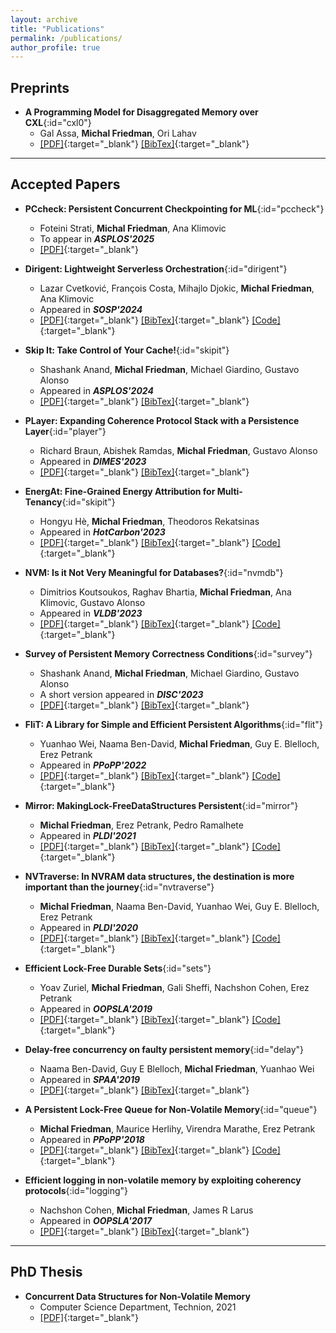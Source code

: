 ```yaml
---
layout: archive
title: "Publications"
permalink: /publications/
author_profile: true
---
```


<!-- <a href="https://scholar.google.com/citations?user=aP9j-zUAAAAJ&hl=en" target="_blank"><i class="fas fa-fw fa-graduation-cap"></i></a><a name="publications"></a>  -->

## Preprints
    
* **A Programming Model for Disaggregated Memory over CXL**{:id="cxl0"}
    * Gal Assa, **Michal Friedman**, Ori Lahav
    * [[PDF]](https://arxiv.org/pdf/2407.16300){:target="_blank"} [[BibTex]](https://pastebin.com/raw/hVPHrb1J){:target="_blank"}



-----
## Accepted Papers

* **PCcheck: Persistent Concurrent Checkpointing for ML**{:id="pccheck"}
    * Foteini Strati, **Michal Friedman**, Ana Klimovic
    * To appear in **_ASPLOS'2025_**
    * [[PDF]](files/PCCheck.pdf){:target="_blank"}
    
* **Dirigent: Lightweight Serverless Orchestration**{:id="dirigent"}
    * Lazar Cvetković, François Costa, Mihajlo Djokic, **Michal Friedman**, Ana Klimovic
    * Appeared in **_SOSP'2024_**
    * [[PDF]](https://dl.acm.org/doi/pdf/10.1145/3694715.3695966){:target="_blank"} [[BibTex]](https://pastebin.com/raw/Z7KQenyZ){:target="_blank"} [[Code]](https://github.com/eth-easl/dirigent){:target="_blank"} 
    
* **Skip It: Take Control of Your Cache!**{:id="skipit"}
    * Shashank Anand, **Michal Friedman**, Michael Giardino, Gustavo Alonso
    * Appeared in **_ASPLOS'2024_**
    * [[PDF]](files/SkipIt.pdf){:target="_blank"} [[BibTex]](https://pastebin.com/raw/CQXy7RcA){:target="_blank"}

* **PLayer: Expanding Coherence Protocol Stack with a Persistence Layer**{:id="player"}
    * Richard Braun, Abishek Ramdas, **Michal Friedman**, Gustavo Alonso
    * Appeared in **_DIMES'2023_**
    * [[PDF]](files/PLayer.pdf){:target="_blank"} [[BibTex]](https://pastebin.com/raw/4bFsR11C){:target="_blank"}
    
* **EnergAt: Fine-Grained Energy Attribution for Multi-Tenancy**{:id="skipit"}
    * Hongyu Hè, **Michal Friedman**, Theodoros Rekatsinas
    * Appeared in **_HotCarbon'2023_**
    * [[PDF]](https://arxiv.org/pdf/2307.05647){:target="_blank"} [[BibTex]](https://pastebin.com/raw/dGRDkfND){:target="_blank"}  [[Code]](https://github.com/HongyuHe/energat){:target="_blank"} 

* **NVM: Is it Not Very Meaningful for Databases?**{:id="nvmdb"}
    * Dimitrios Koutsoukos, Raghav Bhartia, **Michal Friedman**, Ana Klimovic, Gustavo Alonso
    * Appeared in **_VLDB'2023_**
    * [[PDF]](https://www.research-collection.ethz.ch/bitstream/handle/20.500.11850/630556/3603581.3603586.pdf?sequence=2&isAllowed=y){:target="_blank"} [[BibTex]](https://pastebin.com/raw/dM2V6nX8){:target="_blank"} [[Code]](https://github.com/dkoutsou/database-benchmarking-optane){:target="_blank"}   
    
* **Survey of Persistent Memory Correctness Conditions**{:id="survey"}
    * Shashank Anand, **Michal Friedman**, Michael Giardino, Gustavo Alonso
    * A short version appeared in **_DISC'2023_**
    * [[PDF]](https://arxiv.org/pdf/2208.11114){:target="_blank"} [[BibTex]](https://pastebin.com/raw/ueLxfy9c){:target="_blank"}    

* **FliT: A Library for Simple and Efficient Persistent Algorithms**{:id="flit"}
    * Yuanhao Wei, Naama Ben-David, **Michal Friedman**, Guy E. Blelloch, Erez Petrank
    * Appeared in **_PPoPP'2022_**
    * [[PDF]](https://dl.acm.org/doi/pdf/10.1145/3503221.3508436){:target="_blank"} [[BibTex]](https://pastebin.com/raw/1kS9acrn){:target="_blank"} [[Code]](https://github.com/cmuparlay/flit){:target="_blank"}   
    
* **Mirror: MakingLock-FreeDataStructures Persistent**{:id="mirror"}
    * **Michal Friedman**, Erez Petrank, Pedro Ramalhete
    * Appeared in **_PLDI'2021_**
    * [[PDF]](https://dl.acm.org/doi/10.1145/3620665.3640407){:target="_blank"} [[BibTex]](https://pastebin.com/raw/hzYwuNqQ){:target="_blank"} 
        [[Code]](https://zenodo.org/records/4680245#.Y-PJ0C2B1bV){:target="_blank"}   
    
* **NVTraverse: In NVRAM data structures, the destination is more important than the journey**{:id="nvtraverse"}
    * **Michal Friedman**, Naama Ben-David, Yuanhao Wei, Guy E. Blelloch, Erez Petrank
    * Appeared in **_PLDI'2020_**
    * [[PDF]](https://dl.acm.org/doi/pdf/10.1145/3385412.3386031){:target="_blank"} [[BibTex]](https://pastebin.com/raw/3XH5CDh6){:target="_blank"} 
        [[Code]](https://github.com/michalfman/NVTraverse){:target="_blank"}   

* **Efficient Lock-Free Durable Sets**{:id="sets"}
    * Yoav Zuriel, **Michal Friedman**, Gali Sheffi, Nachshon Cohen, Erez Petrank
    * Appeared in **_OOPSLA'2019_**
    * [[PDF]](https://dl.acm.org/doi/pdf/10.1145/3360554){:target="_blank"} [[BibTex]](https://pastebin.com/raw/fVkaqDbJ){:target="_blank"} 
        [[Code]](https://github.com/yoavz1997/Efficient-Lock-Free-Durable-Sets){:target="_blank"}
        
* **Delay-free concurrency on faulty persistent memory**{:id="delay"}
    * Naama Ben-David, Guy E Blelloch, **Michal Friedman**, Yuanhao Wei
    * Appeared in **_SPAA'2019_**
    * [[PDF]](https://dl.acm.org/doi/pdf/10.1145/3323165.3323187){:target="_blank"} [[BibTex]](https://pastebin.com/raw/G0SrFzpB){:target="_blank"}  

* **A Persistent Lock-Free Queue for Non-Volatile Memory**{:id="queue"}
    * **Michal Friedman**, Maurice Herlihy, Virendra Marathe, Erez Petrank
    * Appeared in **_PPoPP'2018_**
    * [[PDF]](files/PQueue.pdf){:target="_blank"} [[BibTex]](https://pastebin.com/raw/zSyVLkhU){:target="_blank"}  [[Code]](https://github.com/michalfman/PersistentQueue){:target="_blank"}

* **Efficient logging in non-volatile memory by exploiting coherency protocols**{:id="logging"}
    * Nachshon Cohen, **Michal Friedman**, James R Larus
    * Appeared in **_OOPSLA'2017_**
    * [[PDF]](https://arxiv.org/pdf/1709.02610){:target="_blank"} [[BibTex]](https://pastebin.com/raw/j6yDx1Zk){:target="_blank"}  

-----
## PhD Thesis
 * **Concurrent Data Structures for Non-Volatile Memory**
     * Computer Science Department, Technion, 2021
     * [[PDF]](files/FriedmanThesis.pdf){:target="_blank"}

